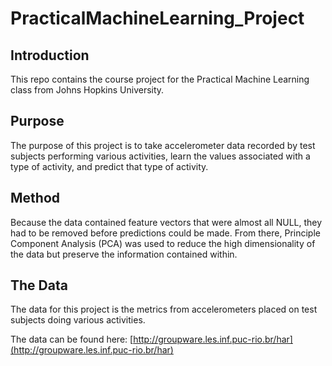 # PracticalMachineLearning_Project

## Introduction

This repo contains the course project for the Practical Machine Learning class from Johns Hopkins University.

## Purpose

The purpose of this project is to take accelerometer data recorded by test subjects performing various activities,
learn the values associated with a type of activity, and predict that type of activity.

## Method

Because the data contained feature vectors that were almost all NULL, they had to be removed before predictions
could be made.  From there, Principle Component Analysis (PCA) was used to reduce the high dimensionality of the
data but preserve the information contained within.

## The Data

The data for this project is the metrics from accelerometers placed on test subjects doing various activities.

The data can be found here: [http://groupware.les.inf.puc-rio.br/har](http://groupware.les.inf.puc-rio.br/har)
